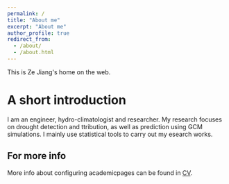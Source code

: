 ```yaml
---
permalink: /
title: "About me"
excerpt: "About me"
author_profile: true
redirect_from: 
  - /about/
  - /about.html
---
```


This is Ze Jiang's home on the web. 

A short introduction
======
I am an engineer, hydro-climatologist and researcher. My research focuses on drought detection and ttribution, as well as prediction using GCM simulations. I mainly use statistical tools to carry out my esearch works.

For more info
------
More info about configuring academicpages can be found in [CV](https://zejiang-unsw.github.io/cv/).